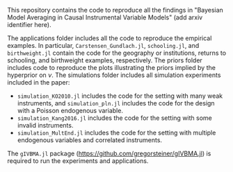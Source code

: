 This repository contains the code to reproduce all the findings in "Bayesian Model Averaging in Causal Instrumental Variable Models" (add arxiv identifier here).

The applications folder includes all the code to reproduce the empirical examples. In particular, `Carstensen_Gundlach.jl`, `schooling.jl`, and `birthweight.jl` contain the code for the geography or institutions, returns to schooling, and birthweight examples, respectively.
The priors folder includes code to reproduce the plots illustrating the priors implied by the hyperprior on $\nu$.
The simulations folder includes all simulation experiments included in the paper:
  - `simulation_KO2010.jl` includes the code for the setting with many weak instruments, and `simulation_pln.jl` includes the code for the design with a Poisson endogenous variable.
  - `simulation_Kang2016.jl` includes the code for the setting with some invalid instruments.
  - `simulation_MultEnd.jl` includes the code for the setting with multiple endogenous variables and correlated instruments.

The `gIVBMA.jl` package (https://github.com/gregorsteiner/gIVBMA.jl) is required to run the experiments and applications.

